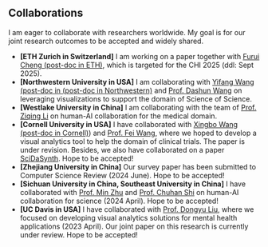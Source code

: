 ## Collaborations
I am eager to collaborate with researchers worldwide. My goal is for our joint research outcomes to be accepted and widely shared.
- **[ETH Zurich in Switzerland]** I am working on a paper together with [Furui Cheng (post-doc in ETH)](https://www.furuicheng.tech/), which is targeted for the CHI 2025 (ddl: Sept 2025).
- **[Northwestern University in USA]** I am collaborating with [Yifang Wang (post-doc in (post-doc in Northwestern)](http://wangyifang.top/) and [Prof. Dashun Wang](https://www.kellogg.northwestern.edu/faculty/directory/wang_dashun.aspx) on leveraging visualizations to support the domain of Science of Science.
- **[Westlake University in China]** I am collaborating with the team of [Prof. Ziqing Li](https://scholar.google.com/citations?user=Y-nyLGIAAAAJ&hl=zh-CN) on human-AI collaboration for the medical domain.
- **[Cornell University in USA]** I have collaborated with [Xingbo Wang (post-doc in Cornell)](https://andy-xingbowang.com/)) and [Prof. Fei Wang](https://weill.cornell.edu/faculty-highlight/fei-wang-phd), where we hoped to develop a visual analytics tool to help the domain of clinical trials. The paper is under revision. Besides, we also have collaborated on a paper [SciDaSynth](https://arxiv.org/pdf/2404.13765). Hope to be accepted!
- **[Zhejiang University in China]** Our survey paper has been submitted to Computer Science Review (2024 June). Hope to be accepted!
- **[Sichuan University in China, Southeast University in China]** I have collaborated with [Prof. Min Zhu](https://cs.scu.edu.cn/info/1279/13673.htm) and [Prof. Chuhan Shi](https://shichuhan.github.io/) on human-AI collaboration for science (2024 April). Hope to be accepted!
- **[UC Davis in USA]** I have collaborated with [Prof. Dongyu Liu](https://dongyu.tech/), where we focused on developing visual analytics solutions for mental health applications (2023 April). Our joint paper on this research is currently under review. Hope to be accepted!
